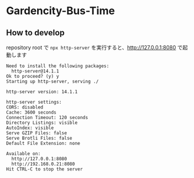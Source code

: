 # Gardencity-Bus-Time

## How to develop

repository root で `npx http-server` を実行すると、http://127.0.0.1:8080 で起動します

```
Need to install the following packages:
  http-server@14.1.1
Ok to proceed? (y) y
Starting up http-server, serving ./

http-server version: 14.1.1

http-server settings:
CORS: disabled
Cache: 3600 seconds
Connection Timeout: 120 seconds
Directory Listings: visible
AutoIndex: visible
Serve GZIP Files: false
Serve Brotli Files: false
Default File Extension: none

Available on:
  http://127.0.0.1:8080
  http://192.168.0.21:8080
Hit CTRL-C to stop the server
```
